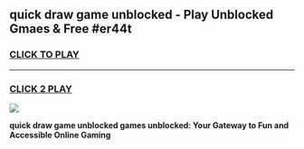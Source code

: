 
## quick draw game unblocked - Play Unblocked Gmaes & Free #er44t
<h3>
<a href="https://news.freeplayer.one?title=quick_draw_game_unblocked&ref=27F">CLICK TO PLAY</a></h3>
<hr>

<h3>
<a href="https://news.freeplayer.one?title=quick_draw_game_unblocked&ref=27F">CLICK 2 PLAY</a>
  
</h3>

<a href="https://news.freeplayer.one?title=quick_draw_game_unblocked&ref=27F/"><img src="https://clearcache.store/games.png"></a>


**quick draw game unblocked games unblocked: Your Gateway to Fun and Accessible Online Gaming**
